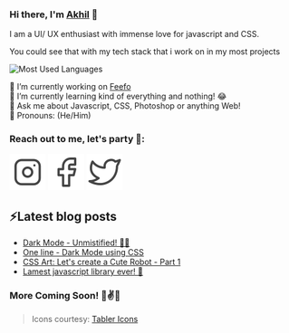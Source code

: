 ### Hi there, I'm [Akhil](https://www.akhilarjun.com) 👋

I am a UI/ UX enthusiast with immense love for javascript and CSS. 

You could see that with my tech stack that i work on in my most projects

![Most Used Languages](https://github-readme-stats.vercel.app/api/top-langs/?username=akhilarjun&layout=compact&hide_title=1&card_width=300)

🔭 I’m currently working on [Feefo](https://feefo.herokuapp.com) <br/>
🌱 I’m currently learning kind of everything and nothing! 😂 <br/>
💬 Ask me about Javascript, CSS, Photoshop or anything Web! <br/>
🕺 Pronouns: (He/Him)

### Reach out to me, let's party 👾:
[![Instagram](https://raw.githubusercontent.com/akhilarjun/akhilarjun/master/assets/instagram.svg)](https://www.instagram.com/akhil_arjun)
[![Facebook](https://raw.githubusercontent.com/akhilarjun/akhilarjun/master/assets/facebook.svg)](https://www.facebook.com/akhilarjun)
[![Twitter](https://raw.githubusercontent.com/akhilarjun/akhilarjun/master/assets/twitter.svg)](https://www.twitter.com/akhilparjun)

## ⚡Latest blog posts
<!-- BLOG-POST-LIST:START -->
- [Dark Mode - Unmistified! 🐱‍👤](https://dev.to/akhilarjun/dark-mode-unmistified-1ji6)
- [One line - Dark Mode using CSS](https://dev.to/akhilarjun/one-line-dark-mode-using-css-24li)
- [CSS Art: Let's create a Cute Robot - Part 1](https://dev.to/akhilarjun/css-art-let-s-create-a-cute-robot-part-1-3ng5)
- [Lamest javascript library ever! 🙌](https://dev.to/akhilarjun/lamest-javascript-library-ever-4lnp)
<!-- BLOG-POST-LIST:END -->

### More Coming Soon! 🤞✌✨

> Icons courtesy: [Tabler Icons](https://tablericons.com/)
